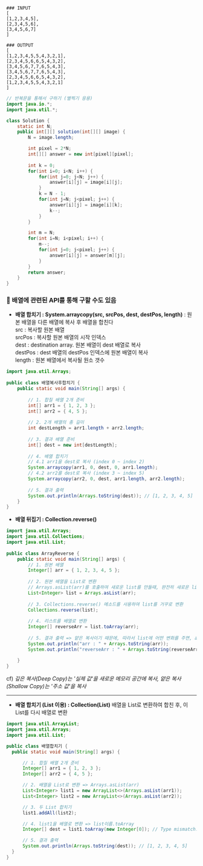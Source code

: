 ```
### INPUT
[
[1,2,3,4,5],
[2,3,4,5,6],
[3,4,5,6,7]
]

### OUTPUT
[
[1,2,3,4,5,5,4,3,2,1],
[2,3,4,5,6,6,5,4,3,2],
[3,4,5,6,7,7,6,5,4,3],
[3,4,5,6,7,7,6,5,4,3],
[2,3,4,5,6,6,5,4,3,2],
[1,2,3,4,5,5,4,3,2,1]
]
```
```java
// 반복문을 통해서 구하기 (별찍기 응용)
import java.io.*;
import java.util.*;

class Solution {
    static int N;
    public int[][] solution(int[][] image) {
        N = image.length;

        int pixel = 2*N;
        int[][] answer = new int[pixel][pixel];        
        
        int k = 0;
        for(int i=0; i<N; i++) {
            for(int j=0; j<N; j++) {
                answer[i][j] = image[i][j];
            }
            k = N - 1;
            for(int j=N; j<pixel; j++) {
                answer[i][j] = image[i][k];
                k--;
            }
        }

        int m = N;
        for(int i=N; i<pixel; i++) {
            m--;
            for(int j=0; j<pixel; j++) {
                answer[i][j] = answer[m][j];
            }
        }
        return answer;
    }
}
```

### 📝 배열에 관련된 API를 통해 구할 수도 있음   
  - **배열 합치기 : System.arraycopy(src, srcPos, dest, destPos, length)** : 원본 배열을 다른 배열에 복사 후 배열을 합친다         
  src : 복사할 원본 배열   
  srcPos : 복사할 원본 배열의 시작 인덱스    
  dest : destination array. 원본 배열이 dest 배열로 복사   
  destPos : dest 배열의 destPos 인덱스에 원본 배열이 복사     
  length : 원본 배열에서 복사될 원소 갯수    
```java
import java.util.Arrays;
 
public class 배열복사후합치기 {
    public static void main(String[] args) {
        
        // 1. 합칠 배열 2개 준비
        int[] arr1 = { 1, 2, 3 };
        int[] arr2 = { 4, 5 };
 
        // 2. 2개 배열의 총 길이
        int destLength = arr1.length + arr2.length;
 
        // 3. 결과 배열 준비
        int[] dest = new int[destLength];
 
        // 4. 배열 합치기
        // 4.1 arr1을 dest로 복사 (index 0 ~ index 2)
        System.arraycopy(arr1, 0, dest, 0, arr1.length);
        // 4.2 arr2를 dest로 복사 (index 3 ~ index 5)
        System.arraycopy(arr2, 0, dest, arr1.length, arr2.length);
 
        // 5. 결과 출력
        System.out.println(Arrays.toString(dest)); // [1, 2, 3, 4, 5]
    }
}
```
  - **배열 뒤집기 : Collection.reverse()**         
```java
import java.util.Arrays;
import java.util.Collections;
import java.util.List;
 
public class ArrayReverse {
    public static void main(String[] args) {
        // 1. 원본 배열
        Integer[] arr = { 1, 2, 3, 4, 5 };
 
        // 2. 원본 배열을 List로 변환
        // Arrays.asList(arr)를 호출하여 새로운 list를 만들때, 완전히 새로운 list를 만드는 것이 아니라, list가 arr의 주소를 참조한다(얕은 복사)
        List<Integer> list = Arrays.asList(arr);
 
        // 3. Collections.reverse() 메소드를 사용하여 list를 거꾸로 변환
        Collections.reverse(list);
 
        // 4. 리스트를 배열로 변환
        Integer[] reverseArr = list.toArray(arr);
 
        // 5. 결과 출력 => 얕은 복사이기 때문에, 따라서 list에 어떤 변화를 주면, arr도 같이 변하게 된다
        System.out.println("arr : " + Arrays.toString(arr));
        System.out.println("reverseArr : " + Arrays.toString(reverseArr));
 
    }
}
```
  cf) *깊은 복사(Deep Copy)는 '실제 값'을 새로운 메모리 공간에 복사, 얕은 복사(Shallow Copy)는 '주소 값'을 복사*     
  
  ---
  - **배열 합치기 (List 이용) : Collection(List)**
    배열을 List로 변환하여 합친 후, 이 List를 다시 배열로 변환    
  ```java
import java.util.ArrayList;
import java.util.Arrays;
import java.util.List;
 
public class 배열합치기 {
    public static void main(String[] args) {
 
        // 1. 합칠 배열 2개 준비
        Integer[] arr1 = { 1, 2, 3 };
        Integer[] arr2 = { 4, 5 };
 
        // 2. 배열을 List로 변환 => Arrays.asList(arr)
        List<Integer> list1 = new ArrayList<>(Arrays.asList(arr1));
        List<Integer> list2 = new ArrayList<>(Arrays.asList(arr2));
 
        // 3. 두 List 합치기
        list1.addAll(list2);
 
        // 4. list1을 배열로 변환 => list이름.toArray
        Integer[] dest = list1.toArray(new Integer[0]); // Type mismatch: cannot convert from Object[] to int[]
 
        // 5. 결과 출력
        System.out.println(Arrays.toString(dest)); // [1, 2, 3, 4, 5]
    }
}
  ```
